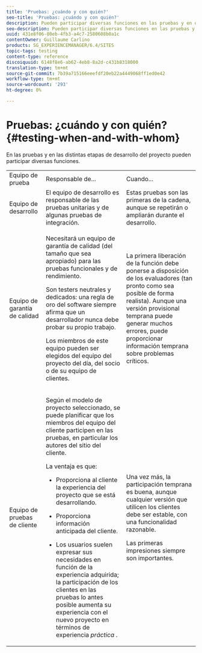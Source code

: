 ```yaml
---
title: 'Pruebas: ¿cuándo y con quién?'
seo-title: 'Pruebas: ¿cuándo y con quién?'
description: Pueden participar diversas funciones en las pruebas y en diversas etapas del desarrollo del proyecto
seo-description: Pueden participar diversas funciones en las pruebas y en diversas etapas del desarrollo del proyecto
uuid: 431e8f06-80eb-4fb3-a4c7-2580608b0a1c
contentOwner: Guillaume Carlino
products: SG_EXPERIENCEMANAGER/6.4/SITES
topic-tags: testing
content-type: reference
discoiquuid: 6148f8e6-ab62-4eb8-8a2d-c431b8318000
translation-type: tm+mt
source-git-commit: 7b39a715166eeefdf20eb22a4449068ff1ed0e42
workflow-type: tm+mt
source-wordcount: '293'
ht-degree: 0%

---
```



# Pruebas: ¿cuándo y con quién?{#testing-when-and-with-whom}

En las pruebas y en las distintas etapas de desarrollo del proyecto pueden participar diversas funciones.

<table> 
 <tbody> 
  <tr> 
   <td>Equipo de prueba</td> 
   <td>Responsable de... </td> 
   <td>Cuando...</td> 
  </tr> 
  <tr> 
   <td>Equipo de desarrollo</td> 
   <td>El equipo de desarrollo es responsable de las pruebas unitarias y de algunas pruebas de integración.</td> 
   <td>Estas pruebas son las primeras de la cadena, aunque se repetirán o ampliarán durante el desarrollo.</td> 
  </tr> 
  <tr> 
   <td>Equipo de garantía de calidad</td> 
   <td><p>Necesitará un equipo de garantía de calidad (del tamaño que sea apropiado) para las pruebas funcionales y de rendimiento.</p> <p>Son testers neutrales y dedicados: una regla de oro del software siempre afirma que un desarrollador nunca debe probar su propio trabajo.</p> <p>Los miembros de este equipo pueden ser elegidos del equipo del proyecto del día, del socio o de su equipo de clientes.</p> </td> 
   <td><p>La primera liberación de la función debe ponerse a disposición de los evaluadores (tan pronto como sea posible de forma realista). Aunque una versión provisional temprana puede generar muchos errores, puede proporcionar información temprana sobre problemas críticos.</p> </td> 
  </tr> 
  <tr> 
   <td>Equipo de pruebas de cliente</td> 
   <td><p>Según el modelo de proyecto seleccionado, se puede planificar que los miembros del equipo del cliente participen en las pruebas, en particular los autores del sitio del cliente.</p> <p>La ventaja es que:</p> 
    <ul> 
     <li><p>Proporciona al cliente la experiencia del proyecto que se está desarrollando.</p> </li> 
     <li><p>Proporciona información anticipada del cliente.</p> </li> 
     <li><p>Los usuarios suelen expresar sus necesidades en función de la experiencia adquirida; la participación de los clientes en las pruebas lo antes posible aumenta su experiencia con el nuevo proyecto en términos de experiencia <i>práctica</i> .</p> </li> 
    </ul> </td> 
   <td><p>Una vez más, la participación temprana es buena, aunque cualquier versión que utilicen los clientes debe ser estable, con una funcionalidad razonable.</p> <p>Las primeras impresiones siempre son importantes.</p> </td> 
  </tr> 
 </tbody> 
</table>


